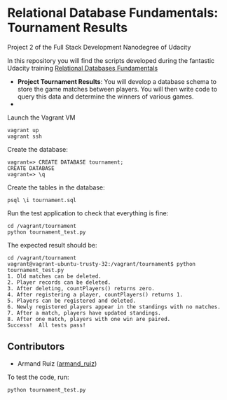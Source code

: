 # Relational Database Fundamentals: Tournament Results
Project 2 of the Full Stack Development Nanodegree of Udacity
 
 In this repository you will find the scripts developed during the fantastic Udacity training 
[Relational Databases Fundamentals](https://www.udacity.com/course/viewer#!/c-ud197-nd)


* **Project Tournament Results**: You will develop a database schema to store the game matches between players. You will then write code to query this data and determine the winners of various games.
* 

Launch the Vagrant VM

```
vagrant up
vagrant ssh
```

Create the database:
```
vagrant=> CREATE DATABASE tournament;
CREATE DATABASE
vagrant=> \q
```

Create the tables in the database:
```
psql \i tournament.sql
```

Run the test application to check that everything is fine:
```
cd /vagrant/tournament
python tournament_test.py
```

The expected result should be:
```
cd /vagrant/tournament
vagrant@vagrant-ubuntu-trusty-32:/vagrant/tournament$ python tournament_test.py 
1. Old matches can be deleted.
2. Player records can be deleted.
3. After deleting, countPlayers() returns zero.
4. After registering a player, countPlayers() returns 1.
5. Players can be registered and deleted.
6. Newly registered players appear in the standings with no matches.
7. After a match, players have updated standings.
8. After one match, players with one win are paired.
Success!  All tests pass!
```

Contributors
----

  - Armand Ruiz ([armand_ruiz](https://twitter.com/armand_ruiz))

To test the code, run:

```
python tournament_test.py
```

